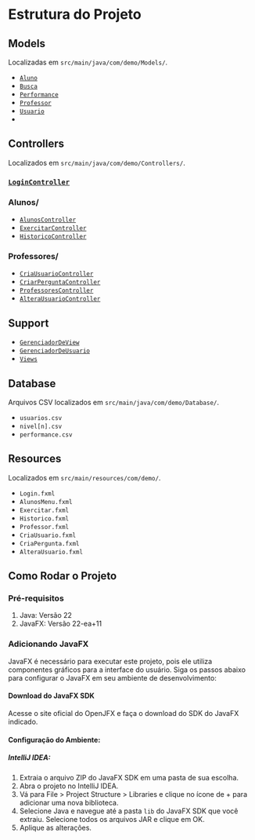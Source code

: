 # Estrutura do Projeto

## Models
Localizadas em `src/main/java/com/demo/Models/`.

- [`Aluno`](src/main/java/com/demo/Models/Aluno.java)
- [`Busca`](src/main/java/com/demo/Models/Busca.java)
- [`Performance`](src/main/java/com/demo/Models/Performance.java)
- [`Professor`](src/main/java/com/demo/Models/Professor.java)
- [`Usuario`](src/main/java/com/demo/Models/Usuario.java)
- 
## Controllers
Localizados em `src/main/java/com/demo/Controllers/`.

### [`LoginController`](src/main/java/com/demo/Controllers/LoginController.java)

### Alunos/
- [`AlunosController`](src/main/java/com/demo/Controllers/Alunos/AlunosController.java)
- [`ExercitarController`](src/main/java/com/demo/Controllers/Alunos/ExercitarController.java) 
- [`HistoricoController`](src/main/java/com/demo/Controllers/Alunos/HistoricoController.java) 

### Professores/
- [`CriaUsuarioController`](src/main/java/com/demo/Controllers/Professores/CriaUsuarioController.java)
- [`CriarPerguntaController`](src/main/java/com/demo/Controllers/Professores/CriarPerguntaController.java)
- [`ProfessoresController`](src/main/java/com/demo/Controllers/Professores/ProfessoresController.java)
- [`AlteraUsuarioController`](src/main/java/com/demo/Controllers/Professores/AlteraUsuarioController.java)

## Support
- [`GerenciadorDeView`](src/main/java/com/demo/Support/SingletonView.java)
- [`GerenciadorDeUsuario`](src/main/java/com/demo/Support/SingletonUsuario.java)
- [`Views`](src/main/java/com/demo/Support/ViewsManager.java)

## Database
Arquivos CSV localizados em `src/main/java/com/demo/Database/`.

- `usuarios.csv`
- `nivel[n].csv`
- `performance.csv`

## Resources
Localizados em `src/main/resources/com/demo/`.

- `Login.fxml`
- `AlunosMenu.fxml`
- `Exercitar.fxml`
- `Historico.fxml`
- `Professor.fxml`
- `CriaUsuario.fxml`
- `CriaPergunta.fxml`
- `AlteraUsuario.fxml`

## Como Rodar o Projeto

### Pré-requisitos
1. Java: Versão 22
2. JavaFX: Versão 22-ea+11

### Adicionando JavaFX
JavaFX é necessário para executar este projeto, pois ele utiliza componentes gráficos para a interface do usuário. Siga os passos abaixo para configurar o JavaFX em seu ambiente de desenvolvimento:

#### Download do JavaFX SDK
Acesse o site oficial do OpenJFX e faça o download do SDK do JavaFX indicado.

#### Configuração do Ambiente:

##### IntelliJ IDEA:
1. Extraia o arquivo ZIP do JavaFX SDK em uma pasta de sua escolha.
2. Abra o projeto no IntelliJ IDEA.
3. Vá para File > Project Structure > Libraries e clique no ícone de + para adicionar uma nova biblioteca.
4. Selecione Java e navegue até a pasta `lib` do JavaFX SDK que você extraiu. Selecione todos os arquivos JAR e clique em OK.
5. Aplique as alterações.
